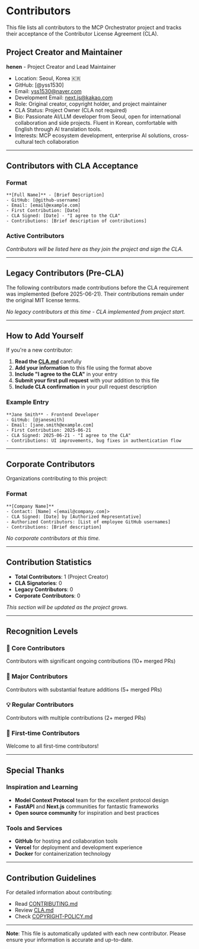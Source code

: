 # Contributors

This file lists all contributors to the MCP Orchestrator project and tracks their acceptance of the Contributor License Agreement (CLA).

## Project Creator and Maintainer

**henen** - Project Creator and Lead Maintainer  
- Location: Seoul, Korea 🇰🇷
- GitHub: [@yss1530]
- Email: yss1530@naver.com
- Development Email: next.js@kakao.com
- Role: Original creator, copyright holder, and project maintainer
- CLA Status: Project Owner (CLA not required)
- Bio: Passionate AI/LLM developer from Seoul, open for international collaboration and side projects. Fluent in Korean, comfortable with English through AI translation tools.
- Interests: MCP ecosystem development, enterprise AI solutions, cross-cultural tech collaboration

---

## Contributors with CLA Acceptance

### Format
```
**[Full Name]** - [Brief Description]
- GitHub: [@github-username]
- Email: [email@example.com]
- First Contribution: [Date]
- CLA Signed: [Date] - "I agree to the CLA"
- Contributions: [Brief description of contributions]
```

### Active Contributors

*Contributors will be listed here as they join the project and sign the CLA.*

---

## Legacy Contributors (Pre-CLA)

The following contributors made contributions before the CLA requirement was implemented (before 2025-06-21). Their contributions remain under the original MIT license terms.

*No legacy contributors at this time - CLA implemented from project start.*

---

## How to Add Yourself

If you're a new contributor:

1. **Read the [CLA.md](./CLA.md)** carefully
2. **Add your information** to this file using the format above
3. **Include "I agree to the CLA"** in your entry
4. **Submit your first pull request** with your addition to this file
5. **Include CLA confirmation** in your pull request description

### Example Entry
```
**Jane Smith** - Frontend Developer
- GitHub: [@janesmith]
- Email: [jane.smith@example.com]
- First Contribution: 2025-06-21
- CLA Signed: 2025-06-21 - "I agree to the CLA"
- Contributions: UI improvements, bug fixes in authentication flow
```

---

## Corporate Contributors

Organizations contributing to this project:

### Format
```
**[Company Name]**
- Contact: [Name] <[email@company.com]>
- CLA Signed: [Date] by [Authorized Representative]
- Authorized Contributors: [List of employee GitHub usernames]
- Contributions: [Brief description]
```

*No corporate contributors at this time.*

---

## Contribution Statistics

- **Total Contributors**: 1 (Project Creator)
- **CLA Signatories**: 0
- **Legacy Contributors**: 0
- **Corporate Contributors**: 0

*This section will be updated as the project grows.*

---

## Recognition Levels

### 🌟 Core Contributors
Contributors with significant ongoing contributions (10+ merged PRs)

### 🚀 Major Contributors  
Contributors with substantial feature additions (5+ merged PRs)

### 💡 Regular Contributors
Contributors with multiple contributions (2+ merged PRs)

### 🎉 First-time Contributors
Welcome to all first-time contributors!

---

## Special Thanks

### Inspiration and Learning
- **Model Context Protocol** team for the excellent protocol design
- **FastAPI** and **Next.js** communities for fantastic frameworks
- **Open source community** for inspiration and best practices

### Tools and Services
- **GitHub** for hosting and collaboration tools
- **Vercel** for deployment and development experience
- **Docker** for containerization technology

---

## Contribution Guidelines

For detailed information about contributing:
- Read [CONTRIBUTING.md](./CONTRIBUTING.md)
- Review [CLA.md](./CLA.md)
- Check [COPYRIGHT-POLICY.md](./COPYRIGHT-POLICY.md)

---

**Note**: This file is automatically updated with each new contributor. Please ensure your information is accurate and up-to-date.
